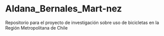 # Aldana_Bernales_Mart-nez
Repositorio para el proyecto de investigación sobre uso de bicicletas en la Región Metropolitana de Chile
